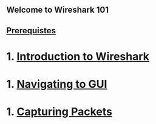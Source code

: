 ## Welcome to Wireshark 101
## [Prerequistes](prereq.md)

# 1. [Introduction to Wireshark](introduction.md)
# 1. [Navigating to GUI](navgui.md)
# 1. [Capturing Packets](capack.md)
